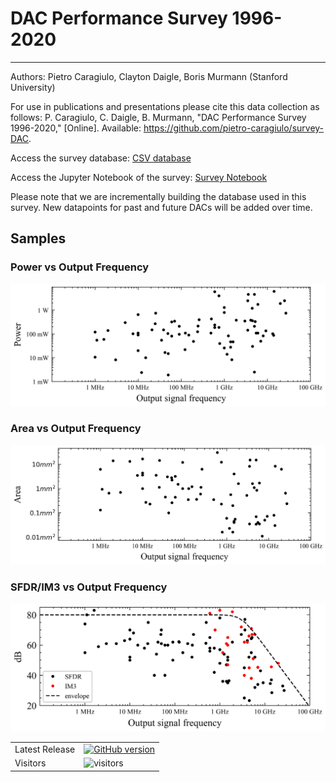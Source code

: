 # DAC Performance Survey 1996-2020
----

Authors: Pietro Caragiulo, Clayton Daigle, Boris Murmann (Stanford University)

For use in publications and presentations please cite this data collection as follows:
P. Caragiulo, C. Daigle, B. Murmann, "DAC Performance Survey 1996-2020," [Online]. Available: https://github.com/pietro-caragiulo/survey-DAC.

Access the survey database: <a href="data/data.csv">CSV database</a>

Access the Jupyter Notebook of the survey: <a href="notebook/survey.ipynb">Survey Notebook</a>

Please note that we are incrementally building the database used in this survey. New datapoints for past and future DACs will be added over time.


## Samples
### Power vs Output Frequency
![Power comparison](assets/sample/survey-power.png)
### Area vs Output Frequency
![Area comparison](assets/sample/survey-area.png)
### SFDR/IM3 vs Output Frequency
![SFDR/IM3 comparison](assets/sample/survey-sfdr-im3.png)

<table>
<tr>
  <td>Latest Release</td>
  <td>
<a href="https://badge.fury.io/gh/pietro-caragiulo%2Fsurvey-DAC"><img src="https://badge.fury.io/gh/pietro-caragiulo%2Fsurvey-DAC.svg" alt="GitHub version" height="18"></a>
  </td>
</tr>

<tr>
  <td>Visitors</td>
  <td>
    <img src="https://visitor-badge.glitch.me/badge?page_id=pietro-caragiulo.survey-DAC" alt="visitors"/>
  </td>  
</tr>
